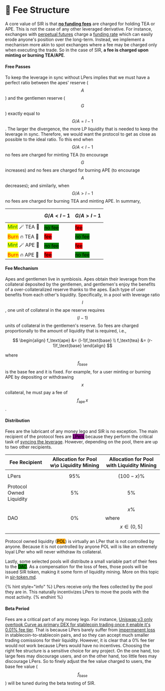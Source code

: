 # 🧾 Fee Structure

A core value of SIR is that [**no funding fees**](../introduction/safer-leverage/#a-new-defi-primitive) are charged for holding TEA or APE. This is not the case of any other leveraged derivative. For instance, exchanges with [perpetual futures](https://en.wikipedia.org/wiki/Perpetual\_futures) charge a [funding rate](https://www.binance.com/en/blog/futures/a-beginners-guide-to-funding-rates-421499824684900382) which can easily erode anyone's position over the long-term. Instead, we implement a mechanism more akin to spot exchanges where a fee may be charged only when executing the trade. So in the case of SIR, **a fee is charged upon minting or burning TEA/APE**.

#### Free Passes

To keep the leverage in sync without LPers implies that we must have a perfect ratio between the apes' reserve ($$A$$) and the gentlemen reserve ($$G$$) exactly equal to $$G/A=l-1$$. The larger the divergence, the more LP liquidity that is needed to keep the leverage in sync. Therefore, we would want the protocol to get as close as possible to the ideal ratio. To this end when $$G/A<l-1$$ no fees are charged for minting TEA (to encourage $$G$$ increases) and no fees are charged for burning APE (to encourage$$A$$ decreases); and similarly, when $$G/A>l-1$$ no fees are charged for burning TEA and minting APE. In summary,

|                                                             | $$G/A < l-1$$                                       | $$G/A > l-1$$                                       |
| ----------------------------------------------------------- | --------------------------------------------------- | --------------------------------------------------- |
| <mark style="color:green;">Mint</mark> 🪄 TEA :tea:         | <mark style="background-color:green;">no fee</mark> | <mark style="background-color:red;">fee</mark>      |
| <mark style="color:red;">Burn</mark> :fire: TEA :tea:       | <mark style="background-color:red;">fee</mark>      | <mark style="background-color:green;">no fee</mark> |
| <mark style="color:green;">Mint</mark> 🪄 APE :orangutan:   | <mark style="background-color:green;">no fee</mark> | <mark style="background-color:red;">fee</mark>      |
| <mark style="color:red;">Burn</mark> :fire: APE :orangutan: | <mark style="background-color:red;">fee</mark>      | <mark style="background-color:green;">no fee</mark> |

#### Fee Mechanism

Apes and gentlemen live in symbiosis. Apes obtain their leverage from the collateral deposited by the gentlemen, and gentlemen's enjoy the benefits of a over-collateralized reserve thanks to the apes. Each type of user benefits from each other's liquidity. Specifically, in a pool with leverage ratio $$l$$, one unit of collateral in the ape reserve requires $$(l-1)$$ units of collateral in the gentlemen's reserve. So fees are charged proportionally to the amount of liquidity that is required, i.e.,

$$
\begin{align}
f_\text{ape} &= (l-1)f_\text{base} \\
f_\text{tea} &= (r-1)f_\text{base}
\end{align}
$$

where $$f_\text{base}$$ is the base fee and it is fixed. For example, for a user minting or burning APE by depositing or withdrawing $$x$$ collateral, he must pay a fee of $$f_\text{ape}\, x$$.

#### Distribution

Fees are the lubricant of any money lego and SIR is no exception. The main recipient of the protocol fees are <mark style="background-color:purple;">LPers</mark> because they perform the critical task of [syncing the leverage](leverage-rebalancing/price-stability-range.md). However, depending on the pool, there are up to two other recipients.

| Fee Recipient            | Allocation for Pool w\o Liquidity Mining | Allocation for Pool with Liquidity Mining |
| ------------------------ | ---------------------------------------- | ----------------------------------------- |
| LPers                    | $$95\%$$                                 | $$(100-x)\%$$                             |
| Protocol Owned Liquidity | $$5\%$$                                  | $$5\%$$                                   |
| DAO                      | $$0\%$$                                  | $$x\%$$ where $$x\in(0,5]$$               |

Protocol owned liquidity (<mark style="background-color:orange;">POL</mark>) is virtually an LPer that is not controlled by anyone. Because it is not controlled by anyone POL will is like an extremely loyal LPer who will never withdraw its collateral.

Lastly, some selected pools will distribute a small variable part of their fees to the <mark style="background-color:green;">DAO</mark>. As a compensation for the loss of fees, those pools will be issued SIR token, making it some form of liquidity mining. More on this topic in [sir-token.md](sir-token.md "mention").

{% hint style="info" %}
LPers receive only the fees collected by the pool they are in. This naturally incentivizes LPers to move the pools with the most activity.
{% endhint %}

#### Beta Period

Fees are a critical part of any money lego. For instance, [Uniswap v3 only overtook Curve as primary DEX for stablecoin trading once it enable it's 0.01% fee tier](https://twitter.com/RyanWatkins\_/status/1483640421502885888). That is because LPers barely suffer from [impermanent loss](https://medium.com/coinmonks/understanding-impermanent-loss-9ac6795e5baa) in stablecoin-to-stablecoin pairs, and so they can accept much smaller trading comissions for their liquidity. However, it is clear that a 0% fee tier would not work because LPers would have no incentives. Choosing the right fee structure is a sensitive choice for any project. On the one hand, too large fees may discourage users, and on the other hand, too little fees may discourage LPers. So to finely adjust the fee value charged to users, the base fee value ($$f_\text{base}$$) will be tuned during the beta testing of SIR.
